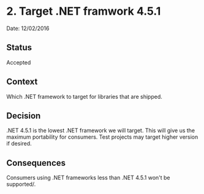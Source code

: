 # 2. Target .NET framwork 4.5.1

Date: 12/02/2016

## Status

Accepted

## Context

Which .NET framework to target for libraries that are shipped.

## Decision

.NET 4.5.1 is the lowest .NET framework we will target. This will give
us the maximum portability for consumers. Test projects may target 
higher version if desired.

## Consequences

Consumers using .NET frameworks less than .NET 4.5.1 won't be 
supported/.